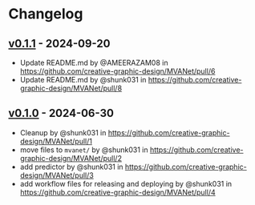 # Changelog

## [v0.1.1](https://github.com/creative-graphic-design/MVANet/compare/v0.1.0...v0.1.1) - 2024-09-20
- Update README.md by @AMEERAZAM08 in https://github.com/creative-graphic-design/MVANet/pull/6
- Update README.md by @shunk031 in https://github.com/creative-graphic-design/MVANet/pull/8

## [v0.1.0](https://github.com/creative-graphic-design/MVANet/commits/v0.1.0) - 2024-06-30
- Cleanup by @shunk031 in https://github.com/creative-graphic-design/MVANet/pull/1
- move files to `mvanet/` by @shunk031 in https://github.com/creative-graphic-design/MVANet/pull/2
- add predictor by @shunk031 in https://github.com/creative-graphic-design/MVANet/pull/3
- add workflow files for releasing and deploying by @shunk031 in https://github.com/creative-graphic-design/MVANet/pull/4
